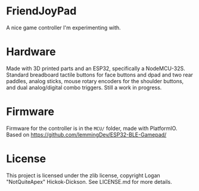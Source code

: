 # FriendJoyPad
A nice game controller I'm experimenting with.

# Hardware
Made with 3D printed parts and an ESP32, specifically a NodeMCU-32S. Standard breadboard tactile buttons for face buttons and dpad and two rear paddles, analog sticks, mouse rotary encoders for the shoulder buttons, and dual analog/digital combo triggers. Still a work in progress.

# Firmware
Firmware for the controller is in the `MCU/` folder, made with PlatformIO. Based on https://github.com/lemmingDev/ESP32-BLE-Gamepad/

# License
This project is licensed under the zlib license, copyright Logan "NotQuiteApex" Hickok-Dickson. See LICENSE.md for more details.
